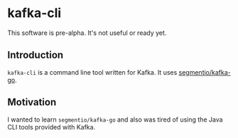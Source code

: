 # kafka-cli

This software is pre-alpha. It's not useful or ready yet.

## Introduction

`kafka-cli` is a command line tool written for Kafka. It uses [segmentio/kafka-go](https://github.com/segmentio/kafka-go).

## Motivation

I wanted to learn `segmentio/kafka-go` and also was tired of using the Java CLI tools provided with Kafka.
